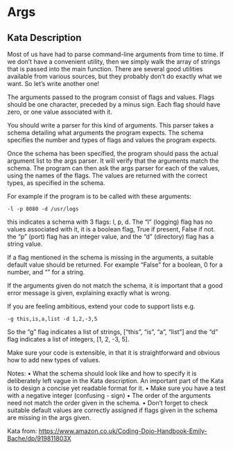 # Args

## Kata Description

Most of us have had to parse command-line arguments from time to time. If we don’t have a convenient utility, then we simply walk the array of strings that is passed into the main function. There are several good utilities available from various sources, but they probably don’t do exactly what we want. So let’s write another one!

The arguments passed to the program consist of flags and values. Flags should be one character, preceded by a minus sign. Each flag should have zero, or one value associated with it.

You should write a parser for this kind of arguments. This parser takes a schema detailing what arguments the program expects. The schema specifies the number and types of flags and values the program expects.

Once the schema has been specified, the program should pass the actual argument list to the args parser. It will verify that the arguments match the schema. The program can then ask the args parser for each of the values, using the names of the flags. The values are returned with the correct types, as specified in the schema.

For example if the program is to be called with these arguments:

`-l -p 8080 -d /usr/logs`

this indicates a schema with 3 flags: l, p, d. The “l” (logging) flag has no values associated with it, it is a boolean flag, True if present, False if not. the “p” (port) flag has an integer value, and the “d” (directory) flag has a string value.

If a flag mentioned in the schema is missing in the arguments, a suitable default value should be returned. For example “False” for a boolean, 0 for a number, and “” for a string.

If the arguments given do not match the schema, it is important that a good error message is given, explaining exactly what is wrong.

If you are feeling ambitious, extend your code to support lists e.g.

`-g this,is,a,list -d 1,2,-3,5`

So the “g” flag indicates a list of strings, [“this”, “is”, “a”, “list”]
and the “d” flag indicates a list of integers, [1, 2, -3, 5].

Make sure your code is extensible, in that it is straightforward and obvious how to add new types of values.

Notes:
• What the schema should look like and how to specify it is deliberately left vague in the Kata description. An important part of the Kata is to design a concise yet readable format for it.
• Make sure you have a test with a negative integer (confusing - sign)
• The order of the arguments need not match the order given in the schema.
• Don’t forget to check suitable default values are correctly assigned if flags given in the schema are missing in the args given.

Kata from: https://www.amazon.co.uk/Coding-Dojo-Handbook-Emily-Bache/dp/919811803X
